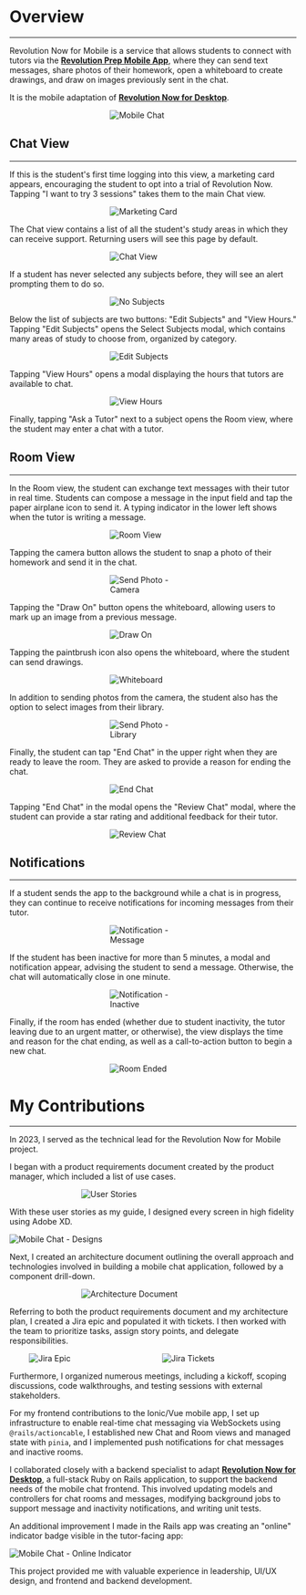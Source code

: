 # **<a style="color: var(--ion-color-dark);" name="overview">Overview</a>**

<hr style="border-bottom: 2px solid var(--ion-color-secondary);" />

Revolution Now for Mobile is a service that allows students to connect with tutors via the **[Revolution Prep Mobile App](/projects/mobile-chat)**, where they can send text messages, share photos of their homework, open a whiteboard to create drawings, and draw on images previously sent in the chat.

It is the mobile adaptation of **[Revolution Now for Desktop](/projects/student-dashboard#text-chat)**.

<div 
  style="display: flex; flex-direction: row; justify-content: center;"
>
  <div style="width: 30%; height: auto;">
    <img 
      src="https://beiatrix.s3.us-west-1.amazonaws.com/projects/mobile-chat/mobile-chat-cover.gif"
      alt="Mobile Chat" 
    />
  </div>
</div>

## **<a style="color: var(--ion-color-dark);" name="chat-view">Chat View</a>**

<hr style="border-bottom: 2px solid var(--ion-color-secondary-tint);" />

If this is the student's first time logging into this view, a marketing card appears, encouraging the student to opt into a trial of Revolution Now. Tapping "I want to try 3 sessions" takes them to the main Chat view.

<div
  style="display: flex; flex-direction: row; justify-content: center;"
>
  <div style="width: 30%; height: auto;">
    <img 
      src="https://beiatrix.s3.us-west-1.amazonaws.com/projects/mobile-chat/marketing-card.jpg"
      alt="Marketing Card" 
    />
  </div>
</div>

The Chat view contains a list of all the student's study areas in which they can receive support. Returning users will see this page by default.

<div
  style="display: flex; flex-direction: row; justify-content: center;"
>
  <div style="width: 30%; height: auto;">
    <img 
      src="https://beiatrix.s3.us-west-1.amazonaws.com/projects/mobile-chat/chat-view.jpg"
      alt="Chat View" 
    />
  </div>
</div>

If a student has never selected any subjects before, they will see an alert prompting them to do so.

<div 
  style="display: flex; flex-direction: row; justify-content: center;"
>
  <div style="width: 30%; height: auto;">
    <img 
      src="https://beiatrix.s3.us-west-1.amazonaws.com/projects/mobile-chat/no-subjects.jpg"
      alt="No Subjects" 
    />
  </div>
</div>

Below the list of subjects are two buttons: "Edit Subjects" and "View Hours." Tapping "Edit Subjects" opens the Select Subjects modal, which contains many areas of study to choose from, organized by category.

<div
  style="display: flex; flex-direction: row; justify-content: center;"
>
  <div style="width: 30%; height: auto;">
    <img 
      src="https://beiatrix.s3.us-west-1.amazonaws.com/projects/mobile-chat/edit-subjects.gif"
      alt="Edit Subjects" 
    />
  </div>
</div>

Tapping "View Hours" opens a modal displaying the hours that tutors are available to chat.

<div 
  style="display: flex; flex-direction: row; justify-content: center;"
>
  <div style="width: 30%; height: auto;">
    <img 
      src="https://beiatrix.s3.us-west-1.amazonaws.com/projects/mobile-chat/view-hours.jpg"
      alt="View Hours"
    />
  </div>
</div>

Finally, tapping "Ask a Tutor" next to a subject opens the Room view, where the student may enter a chat with a tutor.

## **<a style="color: var(--ion-color-dark);" name="room-view">Room View</a>**

<hr style="border-bottom: 2px solid var(--ion-color-secondary-tint);" />

In the Room view, the student can exchange text messages with their tutor in real time. Students can compose a message in the input field and tap the paper airplane icon to send it. A typing indicator in the lower left shows when the tutor is writing a message.

<div
  style="display: flex; flex-direction: row; justify-content: center;"
>
  <div style="width: 30%; height: auto;">
    <img 
      src="https://beiatrix.s3.us-west-1.amazonaws.com/projects/mobile-chat/room-view.gif"
      alt="Room View" 
    />
  </div>
</div>

Tapping the camera button allows the student to snap a photo of their homework and send it in the chat.

<div
  style="display: flex; flex-direction: row; justify-content: center;"
>
  <div style="width: 30%; height: auto;">
    <img 
      src="https://beiatrix.s3.us-west-1.amazonaws.com/projects/mobile-chat/send-photo-camera.gif"
      alt="Send Photo - Camera"
    />
  </div>
</div>

Tapping the "Draw On" button opens the whiteboard, allowing users to mark up an image from a previous message.

<div
  style="display: flex; flex-direction: row; justify-content: center;"
>
  <div style="width: 30%; height: auto;">
    <img 
      src="https://beiatrix.s3.us-west-1.amazonaws.com/projects/mobile-chat/draw-on.gif"
      alt="Draw On"
    />
  </div>
</div>

Tapping the paintbrush icon also opens the whiteboard, where the student can send drawings.

<div
  style="display: flex; flex-direction: row; justify-content: center;"
>
  <div style="width: 30%; height: auto;">
    <img 
      src="https://beiatrix.s3.us-west-1.amazonaws.com/projects/mobile-chat/whiteboard.gif"
      alt="Whiteboard"
    />
  </div>
</div>

In addition to sending photos from the camera, the student also has the option to select images from their library.

<div
  style="display: flex; flex-direction: row; justify-content: center;"
>
  <div style="width: 30%; height: auto;">
    <img 
      src="https://beiatrix.s3.us-west-1.amazonaws.com/projects/mobile-chat/send-photo-library.gif"
      alt="Send Photo - Library"
    />
  </div>
</div>

Finally, the student can tap "End Chat" in the upper right when they are ready to leave the room. They are asked to provide a reason for ending the chat.

<div
  style="display: flex; flex-direction: row; justify-content: center;"
>
  <div style="width: 30%; height: auto;">
    <img 
      src="https://beiatrix.s3.us-west-1.amazonaws.com/projects/mobile-chat/end-chat.gif"
      alt="End Chat"
    />
  </div>
</div>

Tapping "End Chat" in the modal opens the "Review Chat" modal, where the student can provide a star rating and additional feedback for their tutor.

<div
  style="display: flex; flex-direction: row; justify-content: center;"
>
  <div style="width: 30%; height: auto;">
    <img 
      src="https://beiatrix.s3.us-west-1.amazonaws.com/projects/mobile-chat/review-chat.gif"
      alt="Review Chat"
    />
  </div>
</div>

## **<a style="color: var(--ion-color-dark);" name="notifications">Notifications</a>**

<hr style="border-bottom: 2px solid var(--ion-color-secondary-tint);" />

If a student sends the app to the background while a chat is in progress, they can continue to receive notifications for incoming messages from their tutor.

<div
  style="display: flex; flex-direction: row; justify-content: center;"
>
  <div style="width: 30%; height: auto;">
    <img 
      src="https://beiatrix.s3.us-west-1.amazonaws.com/projects/mobile-chat/notification-message.gif"
      alt="Notification - Message"
    />
  </div>
</div>

If the student has been inactive for more than 5 minutes, a modal and notification appear, advising the student to send a message. Otherwise, the chat will automatically close in one minute.

<div
  style="display: flex; flex-direction: row; justify-content: center;"
>
  <div style="width: 30%; height: auto;">
    <img 
      src="https://beiatrix.s3.us-west-1.amazonaws.com/projects/mobile-chat/notification-inactive.gif"
      alt="Notification - Inactive"
    />
  </div>
</div>

Finally, if the room has ended (whether due to student inactivity, the tutor leaving due to an urgent matter, or otherwise), the view displays the time and reason for the chat ending, as well as a call-to-action button to begin a new chat.

<div
  style="display: flex; flex-direction: row; justify-content: center;"
>
  <div style="width: 30%; height: auto;">
    <img 
      src="https://beiatrix.s3.us-west-1.amazonaws.com/projects/mobile-chat/room-ended.jpg"
      alt="Room Ended"
    />
  </div>
</div>

# **<a style="color: var(--ion-color-dark);" name="my-contributions">My Contributions</a>**

<hr style="border-bottom: 2px solid var(--ion-color-secondary);" />

In 2023, I served as the technical lead for the Revolution Now for Mobile project.

I began with a product requirements document created by the product manager, which included a list of use cases. 
<div
  style="display: flex; flex-direction: row; justify-content: center;"
>
  <div style="width: 50%; height: auto;">
    <img 
      src="https://beiatrix.s3.us-west-1.amazonaws.com/projects/mobile-chat/user-stories.jpg"
      alt="User Stories"
    />
  </div>
</div>

With these user stories as my guide, I designed every screen in high fidelity using Adobe XD.

![Mobile Chat - Designs](https://beiatrix.s3.us-west-1.amazonaws.com/projects/mobile-chat/mobile-chat-designs.jpg)

Next, I created an architecture document outlining the overall approach and technologies involved in building a mobile chat application, followed by a component drill-down.

<div
  style="display: flex; flex-direction: row; justify-content: center;"
>
  <div style="width: 50%; height: auto;">
    <img 
      src="https://beiatrix.s3.us-west-1.amazonaws.com/projects/mobile-chat/architecture-document.jpg"
      alt="Architecture Document"
    />
  </div>
</div>

Referring to both the product requirements document and my architecture plan, I created a Jira epic and populated it with tickets. I then worked with the team to prioritize tasks, assign story points, and delegate responsibilities.
 
<div 
  style="display: flex; flex-direction: row; justify-content: center;"
>
  <div style="width: 40%; height: auto; margin-right: 2rem">
    <img 
      src="https://beiatrix.s3.us-west-1.amazonaws.com/projects/mobile-chat/jira-epic.jpg"
      alt="Jira Epic" 
    />
  </div>
  <div style="width: 40%; height: auto;">
    <img 
      src="https://beiatrix.s3.us-west-1.amazonaws.com/projects/mobile-chat/jira-tickets.jpg"
      alt="Jira Tickets"
    />
  </div>
</div>

Furthermore, I organized numerous meetings, including a kickoff, scoping discussions, code walkthroughs, and testing sessions with external stakeholders.

For my frontend contributions to the Ionic/Vue mobile app, I set up infrastructure to enable real-time chat messaging via WebSockets using `@rails/actioncable`, I established new Chat and Room views and managed state with `pinia`, and I implemented push notifications for chat messages and inactive rooms.

I collaborated closely with a backend specialist to adapt **[Revolution Now for Desktop](/projects/student-dashboard#text-chat)**, a full-stack Ruby on Rails application, to support the backend needs of the mobile chat frontend. This involved updating models and controllers for chat rooms and messages, modifying background jobs to support message and inactivity notifications, and writing unit tests.

An additional improvement I made in the Rails app was creating an "online" indicator badge visible in the tutor-facing app:

![Mobile Chat - Online Indicator](https://beiatrix.s3.us-west-1.amazonaws.com/projects/mobile-chat/online-indicator.jpg)

This project provided me with valuable experience in leadership, UI/UX design, and frontend and backend development.